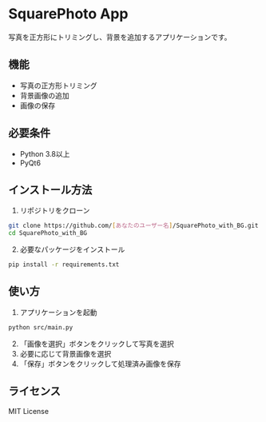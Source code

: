 # SquarePhoto App

写真を正方形にトリミングし、背景を追加するアプリケーションです。

## 機能
- 写真の正方形トリミング
- 背景画像の追加
- 画像の保存

## 必要条件
- Python 3.8以上
- PyQt6

## インストール方法

1. リポジトリをクローン
```bash
git clone https://github.com/[あなたのユーザー名]/SquarePhoto_with_BG.git
cd SquarePhoto_with_BG
```

2. 必要なパッケージをインストール
```bash
pip install -r requirements.txt
```

## 使い方
1. アプリケーションを起動
```bash
python src/main.py
```

2. 「画像を選択」ボタンをクリックして写真を選択
3. 必要に応じて背景画像を選択
4. 「保存」ボタンをクリックして処理済み画像を保存

## ライセンス
MIT License 